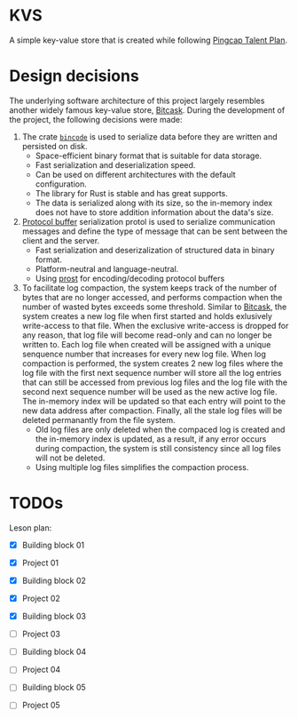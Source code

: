 # KVS

A simple key-value store that is created while following [Pingcap Talent Plan].

# Design decisions

The underlying software architecture of this project largely resembles another widely famous key-value store, [Bitcask]. During the development of the project, the following decisions were made:
1. The crate [`bincode`] is used to serialize data before they are written and persisted on disk.
    + Space-efficient binary format that is suitable for data storage.
    + Fast serialization and deserialization speed.
    + Can be used on different architectures with the default configuration.
    + The library for Rust is stable and has great supports.
    + The data is serialized along with its size, so the in-memory index does not have to store addition information about the data's size.
2. [Protocol buffer] serialization protol is used to serialize communication messages and define the type of message that can be sent between the client and the server.
    + Fast serialization and deserizalization of structured data in binary format.
    + Platform-neutral and language-neutral.
    + Using [prost] for encoding/decoding protocol buffers
3. To facilitate log compaction, the system keeps track of the number of bytes that are no longer accessed, and performs compaction when the number of wasted bytes exceeds some threshold. Similar to [Bitcask], the system creates a new log file when first started and holds exlusively write-access to that file. When the exclusive write-access is dropped for any reason, that log file will become read-only and can no longer be written to. Each log file when created will be assigned with a unique senquence number that increases for every new log file. When log compaction is performed, the system creates 2 new log files where the log file with the first next sequence number will store all the log entries that can still be accessed from previous log files and the log file with the second next sequence number will be used as the new active log file. The in-memory index will be updated so that each entry will point to the new data address after compaction. Finally, all the stale log files will be deleted permanantly from the file system.
    + Old log files are only deleted when the compaced log is created and the in-memory index is updated, as a result, if any error occurs during compaction, the system is still consistency since all log files will not be deleted.
    + Using multiple log files simplifies the compaction process.

# TODOs

Leson plan:
+ [x] Building block 01
+ [x] Project 01
+ [x] Building block 02
+ [x] Project 02
+ [x] Building block 03
+ [ ] Project 03
+ [ ] Building block 04
+ [ ] Project 04
+ [ ] Building block 05
+ [ ] Project 05


<!-- REFERENCES -->
[Pingcap Talent Plan]: https://github.com/pingcap/talent-plan
[Bitcask]: https://github.com/basho/bitcask
[`bincode`]: https://docs.rs/crate/bincode
[Protocol buffer]: https://developers.google.com/protocol-buffers/
[prost]: https://github.com/spacejam/sled